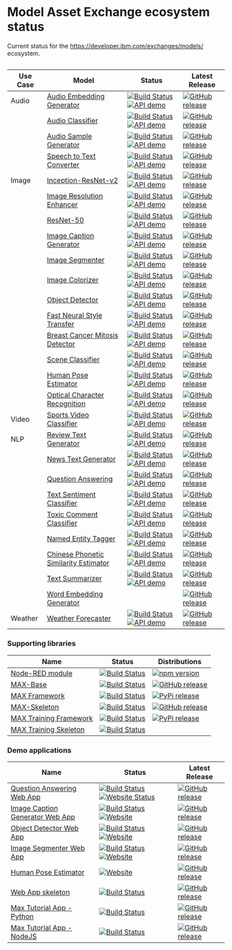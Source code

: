 # Model Asset Exchange ecosystem status

Current status for the https://developer.ibm.com/exchanges/models/ ecosystem.

## 

| Use Case | Model |  Status | Latest Release |
| ---- | ---- | ---- | ---- |
| Audio    | [Audio Embedding Generator](https://github.com/IBM/MAX-Audio-Embedding-Generator) | [![Build Status](https://travis-ci.com/IBM/MAX-Audio-Embedding-Generator.svg?branch=master)](https://travis-ci.com/IBM/MAX-Audio-Embedding-Generator) [![API demo](https://img.shields.io/website/http/MAX-Audio-Embedding-Generator.codait-prod-41208c73af8fca213512856c7a09db52-0000.us-east.containers.appdomain.cloud/swagger.json.svg?label=API%20demo&down_message=down&up_message=up)](http://MAX-Audio-Embedding-Generator.codait-prod-41208c73af8fca213512856c7a09db52-0000.us-east.containers.appdomain.cloud/) | [![GitHub release](https://img.shields.io/github/release/IBM/MAX-Audio-Embedding-Generator.svg)](https://github.com/IBM/MAX-Audio-Embedding-Generator/releases/latest) |
|          | [Audio Classifier](https://github.com/IBM/MAX-Audio-Classifier) | [![Build Status](https://travis-ci.com/IBM/MAX-Audio-Classifier.svg?branch=master)](https://travis-ci.com/IBM/MAX-Audio-Classifier)  [![API demo](https://img.shields.io/website/http/MAX-Audio-Classifier.codait-prod-41208c73af8fca213512856c7a09db52-0000.us-east.containers.appdomain.cloud/swagger.json.svg?label=API%20demo&down_message=down&up_message=up)](http://MAX-Audio-Classifier.codait-prod-41208c73af8fca213512856c7a09db52-0000.us-east.containers.appdomain.cloud/) | [![GitHub release](https://img.shields.io/github/release/IBM/MAX-Audio-Classifier.svg)](https://github.com/IBM/MAX-Audio-Classifier/releases/latest) |
|          | [Audio Sample Generator](https://github.com/IBM/MAX-Audio-Sample-Generator) | [![Build Status](https://travis-ci.com/IBM/MAX-Audio-Sample-Generator.svg?branch=master)](https://travis-ci.com/IBM/MAX-Audio-Sample-Generator) [![API demo](https://img.shields.io/website/http/MAX-Audio-Sample-Generator.codait-prod-41208c73af8fca213512856c7a09db52-0000.us-east.containers.appdomain.cloud/swagger.json.svg?label=API%20demo&down_message=down&up_message=up)](http://MAX-Audio-Sample-Generator.codait-prod-41208c73af8fca213512856c7a09db52-0000.us-east.containers.appdomain.cloud/)  | [![GitHub release](https://img.shields.io/github/release/IBM/MAX-Audio-Sample-Generator.svg)](https://github.com/IBM/MAX-Audio-Sample-Generator/releases/latest) |
|          | [Speech to Text Converter](https://github.com/IBM/MAX-Speech-to-Text-Converter) | [![Build Status](https://travis-ci.com/IBM/MAX-Speech-to-Text-Converter.svg?branch=master)](https://travis-ci.com/IBM/MAX-Speech-to-Text-Converter)  [![API demo](https://img.shields.io/website/http/MAX-Speech-to-Text-Converter.codait-prod-41208c73af8fca213512856c7a09db52-0000.us-east.containers.appdomain.cloud/swagger.json.svg?label=API%20demo&down_message=down&up_message=up)](http://MAX-Speech-to-Text-Converter.codait-prod-41208c73af8fca213512856c7a09db52-0000.us-east.containers.appdomain.cloud/)| [![GitHub release](https://img.shields.io/github/release/IBM/MAX-Speech-to-Text-Converter.svg)](https://github.com/IBM/MAX-Speech-to-Text-Converter/releases/latest) |
| Image    | [Inception-ResNet-v2](https://github.com/IBM/MAX-Inception-ResNet-v2) | [![Build Status](https://travis-ci.com/IBM/MAX-Inception-ResNet-v2.svg?branch=master)](https://travis-ci.com/IBM/MAX-Inception-ResNet-v2)  [![API demo](https://img.shields.io/website/http/MAX-Inception-ResNet-v2.codait-prod-41208c73af8fca213512856c7a09db52-0000.us-east.containers.appdomain.cloud/swagger.json.svg?label=API%20demo&down_message=down&up_message=up)](http://MAX-Inception-ResNet-v2.codait-prod-41208c73af8fca213512856c7a09db52-0000.us-east.containers.appdomain.cloud/)| [![GitHub release](https://img.shields.io/github/release/IBM/MAX-Inception-ResNet-v2.svg)](https://github.com/IBM/MAX-Inception-ResNet-v2/releases/latest) | 
|          | [Image Resolution Enhancer](https://github.com/IBM/MAX-Image-Resolution-Enhancer) | [![Build Status](https://travis-ci.com/IBM/MAX-Image-Resolution-Enhancer.svg?branch=master)](https://travis-ci.com/IBM/MAX-Image-Resolution-Enhancer)  [![API demo](https://img.shields.io/website/http/MAX-Image-Resolution-Enhancer.codait-prod-41208c73af8fca213512856c7a09db52-0000.us-east.containers.appdomain.cloud/swagger.json.svg?label=API%20demo&down_message=down&up_message=up)](http://MAX-Image-Resolution-Enhancer.codait-prod-41208c73af8fca213512856c7a09db52-0000.us-east.containers.appdomain.cloud/)| [![GitHub release](https://img.shields.io/github/release/IBM/MAX-Image-Resolution-Enhancer.svg)](https://github.com/IBM/MAX-Image-Resolution-Enhancer/releases/latest) |
|          | [ResNet-50](https://github.com/IBM/MAX-ResNet-50) | [![Build Status](https://travis-ci.com/IBM/MAX-ResNet-50.svg?branch=master)](https://travis-ci.com/IBM/MAX-ResNet-50) [![API demo](https://img.shields.io/website/http/MAX-ResNet-50.codait-prod-41208c73af8fca213512856c7a09db52-0000.us-east.containers.appdomain.cloud/swagger.json.svg?label=API%20demo&down_message=down&up_message=up)](http://MAX-ResNet-50.codait-prod-41208c73af8fca213512856c7a09db52-0000.us-east.containers.appdomain.cloud/) | [![GitHub release](https://img.shields.io/github/release/IBM/MAX-ResNet-50.svg)](https://github.com/IBM/MAX-ResNet-50/releases/latest) |
|          | [Image Caption Generator](https://github.com/IBM/MAX-Image-Caption-Generator) | [![Build Status](https://travis-ci.com/IBM/MAX-Image-Caption-Generator.svg?branch=master)](https://travis-ci.com/IBM/MAX-Image-Caption-Generator) [![API demo](https://img.shields.io/website/http/MAX-Image-Caption-Generator.codait-prod-41208c73af8fca213512856c7a09db52-0000.us-east.containers.appdomain.cloud/swagger.json.svg?label=API%20demo&down_message=down&up_message=up)](http://MAX-Image-Caption-Generator.codait-prod-41208c73af8fca213512856c7a09db52-0000.us-east.containers.appdomain.cloud/) | [![GitHub release](https://img.shields.io/github/release/IBM/MAX-Image-Caption-Generator.svg)](https://github.com/IBM/MAX-Image-Caption-Generator/releases/latest) |
|          | [Image Segmenter](https://github.com/IBM/MAX-Image-Segmenter) | [![Build Status](https://travis-ci.com/IBM/MAX-Image-Segmenter.svg?branch=master)](https://travis-ci.com/IBM/MAX-Image-Segmenter) [![API demo](https://img.shields.io/website/http/MAX-Image-Segmenter.codait-prod-41208c73af8fca213512856c7a09db52-0000.us-east.containers.appdomain.cloud/swagger.json.svg?label=API%20demo&down_message=down&up_message=up)](http://MAX-Image-Segmenter.codait-prod-41208c73af8fca213512856c7a09db52-0000.us-east.containers.appdomain.cloud/) | [![GitHub release](https://img.shields.io/github/release/IBM/MAX-Image-Segmenter.svg)](https://github.com/IBM/MAX-Image-Segmenter/releases/latest) | 
|          | [Image Colorizer](https://github.com/IBM/MAX-Image-Colorizer) | [![Build Status](https://travis-ci.com/IBM/MAX-Image-Colorizer.svg?branch=master)](https://travis-ci.com/IBM/MAX-Image-Colorizer) [![API demo](https://img.shields.io/website/http/MAX-Image-Colorizer.codait-prod-41208c73af8fca213512856c7a09db52-0000.us-east.containers.appdomain.cloud/swagger.json.svg?label=API%20demo&down_message=down&up_message=up)](http://MAX-Image-Colorizer.codait-prod-41208c73af8fca213512856c7a09db52-0000.us-east.containers.appdomain.cloud/) | [![GitHub release](https://img.shields.io/github/release/IBM/MAX-Image-Colorizer.svg)](https://github.com/IBM/MAX-Image-Colorizer/releases/latest) |
|          | [Object Detector](https://github.com/IBM/MAX-Object-Detector) | [![Build Status](https://travis-ci.com/IBM/MAX-Object-Detector.svg?branch=master)](https://travis-ci.com/IBM/MAX-Object-Detector) [![API demo](https://img.shields.io/website/http/MAX-object-detector.codait-prod-41208c73af8fca213512856c7a09db52-0000.us-east.containers.appdomain.cloud/swagger.json.svg?label=API%20demo&down_message=down&up_message=up)](http://MAX-object-detector.codait-prod-41208c73af8fca213512856c7a09db52-0000.us-east.containers.appdomain.cloud/) | [![GitHub release](https://img.shields.io/github/release/IBM/MAX-Object-Detector.svg)](https://github.com/IBM/MAX-Object-Detector/releases/latest) | 
|          | [Fast Neural Style Transfer](https://github.com/IBM/MAX-Fast-Neural-Style-Transfer) | [![Build Status](https://travis-ci.com/IBM/MAX-Fast-Neural-Style-Transfer.svg?branch=master)](https://travis-ci.com/IBM/MAX-Fast-Neural-Style-Transfer) [![API demo](https://img.shields.io/website/http/MAX-Fast-Neural-Style-Transfer.codait-prod-41208c73af8fca213512856c7a09db52-0000.us-east.containers.appdomain.cloud/swagger.json.svg?label=API%20demo&down_message=down&up_message=up)](http://MAX-Fast-Neural-Style-Transfer.codait-prod-41208c73af8fca213512856c7a09db52-0000.us-east.containers.appdomain.cloud/) | [![GitHub release](https://img.shields.io/github/release/IBM/MAX-Fast-Neural-Style-Transfer.svg)](https://github.com/IBM/MAX-Fast-Neural-Style-Transfer/releases/latest) |
|          | [Breast Cancer Mitosis Detector](https://github.com/IBM/MAX-Breast-Cancer-Mitosis-Detector) | [![Build Status](https://travis-ci.com/IBM/MAX-Breast-Cancer-Mitosis-Detector.svg?branch=master)](https://travis-ci.com/IBM/MAX-Breast-Cancer-Mitosis-Detector) [![API demo](https://img.shields.io/website/http/MAX-Breast-Cancer-Mitosis-Detector.codait-prod-41208c73af8fca213512856c7a09db52-0000.us-east.containers.appdomain.cloud/swagger.json.svg?label=API%20demo&down_message=down&up_message=up)](http://MAX-Breast-Cancer-Mitosis-Detector.codait-prod-41208c73af8fca213512856c7a09db52-0000.us-east.containers.appdomain.cloud/) | [![GitHub release](https://img.shields.io/github/release/IBM/MAX-Breast-Cancer-Mitosis-Detector.svg)](https://github.com/IBM/MAX-Breast-Cancer-Mitosis-Detector/releases/latest) |
|          | [Scene Classifier](https://github.com/IBM/MAX-Scene-Classifier) | [![Build Status](https://travis-ci.com/IBM/MAX-Scene-Classifier.svg?branch=master)](https://travis-ci.com/IBM/MAX-Scene-Classifier) [![API demo](https://img.shields.io/website/http/MAX-Scene-Classifier.codait-prod-41208c73af8fca213512856c7a09db52-0000.us-east.containers.appdomain.cloud/swagger.json.svg?label=API%20demo&down_message=down&up_message=up)](http://MAX-Scene-Classifier.codait-prod-41208c73af8fca213512856c7a09db52-0000.us-east.containers.appdomain.cloud/) | [![GitHub release](https://img.shields.io/github/release/IBM/MAX-Scene-Classifier.svg)](https://github.com/IBM/MAX-Scene-Classifier/releases/latest) | 
|          | [Human Pose Estimator](https://github.com/IBM/MAX-Human-Pose-Estimator) | [![Build Status](https://travis-ci.com/IBM/MAX-Human-Pose-Estimator.svg?branch=master)](https://travis-ci.com/IBM/MAX-Human-Pose-Estimator) [![API demo](https://img.shields.io/website/http/MAX-Human-Pose-Estimator.codait-prod-41208c73af8fca213512856c7a09db52-0000.us-east.containers.appdomain.cloud/swagger.json.svg?label=API%20demo&down_message=down&up_message=up)](http://MAX-Human-Pose-Estimator.codait-prod-41208c73af8fca213512856c7a09db52-0000.us-east.containers.appdomain.cloud/) | [![GitHub release](https://img.shields.io/github/release/IBM/MAX-Human-Pose-Estimator.svg)](https://github.com/IBM/MAX-Human-Pose-Estimator/releases/latest) | 
|          | [Optical Character Recognition](https://github.com/IBM/MAX-OCR) | [![Build Status](https://travis-ci.com/IBM/MAX-OCR.svg?branch=master)](https://travis-ci.com/IBM/MAX-OCR) [![API demo](https://img.shields.io/website/http/MAX-OCR.codait-prod-41208c73af8fca213512856c7a09db52-0000.us-east.containers.appdomain.cloud/swagger.json.svg?label=API%20demo&down_message=down&up_message=up)](http://MAX-OCR.codait-prod-41208c73af8fca213512856c7a09db52-0000.us-east.containers.appdomain.cloud/) | [![GitHub release](https://img.shields.io/github/release/IBM/MAX-OCR.svg)](https://github.com/IBM/MAX-OCR/releases/latest) | |
| Video    | [Sports Video Classifier](https://github.com/IBM/MAX-Sports-Video-Classifier) | [![Build Status](https://travis-ci.com/IBM/MAX-Sports-Video-Classifier.svg?branch=master)](https://travis-ci.com/IBM/MAX-Sports-Video-Classifier) [![API demo](https://img.shields.io/website/http/MAX-Sports-Video-Classifier.codait-prod-41208c73af8fca213512856c7a09db52-0000.us-east.containers.appdomain.cloud/swagger.json.svg?label=API%20demo&down_message=down&up_message=up)](http://MAX-Sports-Video-Classifier.codait-prod-41208c73af8fca213512856c7a09db52-0000.us-east.containers.appdomain.cloud/) | [![GitHub release](https://img.shields.io/github/release/IBM/MAX-Sports-Video-Classifier.svg)](https://github.com/IBM/MAX-Sports-Video-Classifier/releases/latest) |
| NLP      | [Review Text Generator](https://github.com/IBM/MAX-Review-Text-Generator) | [![Build Status](https://travis-ci.com/IBM/MAX-Review-Text-Generator.svg?branch=master)](https://travis-ci.com/IBM/MAX-Review-Text-Generator) [![API demo](https://img.shields.io/website/http/MAX-Review-Text-Generator.codait-prod-41208c73af8fca213512856c7a09db52-0000.us-east.containers.appdomain.cloud/swagger.json.svg?label=API%20demo&down_message=down&up_message=up)](http://MAX-Review-Text-Generator.codait-prod-41208c73af8fca213512856c7a09db52-0000.us-east.containers.appdomain.cloud/) | [![GitHub release](https://img.shields.io/github/release/IBM/MAX-Review-Text-Generator.svg)](https://github.com/IBM/MAX-Review-Text-Generator/releases/latest) |
|          | [News Text Generator](https://github.com/IBM/MAX-News-Text-Generator) | [![Build Status](https://travis-ci.com/IBM/MAX-News-Text-Generator.svg?branch=master)](https://travis-ci.com/IBM/MAX-News-Text-Generator) [![API demo](https://img.shields.io/website/http/MAX-News-Text-Generator.codait-prod-41208c73af8fca213512856c7a09db52-0000.us-east.containers.appdomain.cloud/swagger.json.svg?label=API%20demo&down_message=down&up_message=up)](http://MAX-News-Text-Generator.codait-prod-41208c73af8fca213512856c7a09db52-0000.us-east.containers.appdomain.cloud/) | [![GitHub release](https://img.shields.io/github/release/IBM/MAX-News-Text-Generator.svg)](https://github.com/IBM/MAX-News-Text-Generator/releases/latest) |
|          | [Question Answering](https://github.com/IBM/MAX-Question-Answering) | [![Build Status](https://travis-ci.com/IBM/MAX-Question-Answering.svg?branch=master)](https://travis-ci.com/IBM/MAX-Question-Answering) [![API demo](https://img.shields.io/website/http/max-question-answering.codait-prod-41208c73af8fca213512856c7a09db52-0000.us-east.containers.appdomain.cloud/swagger.json.svg?label=API%20demo&down_message=down&up_message=up)](http://max-question-answering.codait-prod-41208c73af8fca213512856c7a09db52-0000.us-east.containers.appdomain.cloud/) | [![GitHub release](https://img.shields.io/github/release/IBM/MAX-Question-Answering.svg)](https://github.com/IBM/MAX-question-answering/releases/latest) |
|          | [Text Sentiment Classifier](https://github.com/IBM/MAX-Text-Sentiment-Classifier) | [![Build Status](https://travis-ci.com/IBM/MAX-Text-Sentiment-Classifier.svg?branch=master)](https://travis-ci.com/IBM/MAX-Text-Sentiment-Classifier) [![API demo](https://img.shields.io/website/http/MAX-Text-Sentiment-Classifier.codait-prod-41208c73af8fca213512856c7a09db52-0000.us-east.containers.appdomain.cloud/swagger.json.svg?label=API%20demo&down_message=down&up_message=up)](http://MAX-Text-Sentiment-Classifier.codait-prod-41208c73af8fca213512856c7a09db52-0000.us-east.containers.appdomain.cloud/) | [![GitHub release](https://img.shields.io/github/release/IBM/MAX-Text-Sentiment-Classifier.svg)](https://github.com/IBM/MAX-Text-Sentiment-Classifier/releases/latest) |
|          | [Toxic Comment Classifier](https://github.com/IBM/MAX-Toxic-Comment-Classifier) | [![Build Status](https://travis-ci.com/IBM/MAX-Toxic-Comment-Classifier.svg?branch=master)](https://travis-ci.com/IBM/MAX-Toxic-Comment-Classifier) [![API demo](https://img.shields.io/website/http/MAX-Toxic-Comment-Classifier.codait-prod-41208c73af8fca213512856c7a09db52-0000.us-east.containers.appdomain.cloud/swagger.json.svg?label=API%20demo&down_message=down&up_message=up)](http://MAX-Toxic-Comment-Classifier.codait-prod-41208c73af8fca213512856c7a09db52-0000.us-east.containers.appdomain.cloud/) | [![GitHub release](https://img.shields.io/github/release/IBM/MAX-Toxic-Comment-Classifier.svg)](https://github.com/IBM/MAX-Toxic-Comment-Classifier/releases/latest) |
|          | [Named Entity Tagger](https://github.com/IBM/MAX-Named-Entity-Tagger) | [![Build Status](https://travis-ci.com/IBM/MAX-Named-Entity-Tagger.svg?branch=master)](https://travis-ci.com/IBM/MAX-Named-Entity-Tagger) [![API demo](https://img.shields.io/website/http/MAX-Named-Entity-Tagger.codait-prod-41208c73af8fca213512856c7a09db52-0000.us-east.containers.appdomain.cloud/swagger.json.svg?label=API%20demo&down_message=down&up_message=up)](http://MAX-Named-Entity-Tagger.codait-prod-41208c73af8fca213512856c7a09db52-0000.us-east.containers.appdomain.cloud/) | [![GitHub release](https://img.shields.io/github/release/IBM/MAX-Named-Entity-Tagger.svg)](https://github.com/IBM/MAX-Named-Entity-Tagger/releases/latest) |
|          | [Chinese Phonetic Similarity Estimator](https://github.com/IBM/MAX-Chinese-Phonetic-Similarity-Estimator) | [![Build Status](https://travis-ci.com/IBM/MAX-Chinese-Phonetic-Similarity-Estimator.svg?branch=master)](https://travis-ci.com/IBM/MAX-Chinese-Phonetic-Similarity-Estimator) [![API demo](https://img.shields.io/website/http/max-chinese-phonetic-similarity-estimator.codait-prod-41208c73af8fca213512856c7a09db52-0000.us-east.containers.appdomain.cloud/swagger.json.svg?label=API%20demo&down_message=down&up_message=up)](http://max-chinese-phonetic-similarity-estimator.codait-prod-41208c73af8fca213512856c7a09db52-0000.us-east.containers.appdomain.cloud/) | [![GitHub release](https://img.shields.io/github/release/IBM/MAX-Chinese-Phonetic-Similarity-Estimator.svg)](https://github.com/IBM/MAX-Chinese-Phonetic-Similarity-Estimator/releases/latest) |
|          | [Text Summarizer](https://github.com/IBM/MAX-Text-Summarizer) | [![Build Status](https://travis-ci.com/IBM/MAX-Text-Summarizer.svg?branch=master)](https://travis-ci.com/IBM/MAX-Text-Summarizer) [![API demo](https://img.shields.io/website/http/MAX-Text-Summarizer.codait-prod-41208c73af8fca213512856c7a09db52-0000.us-east.containers.appdomain.cloud/swagger.json.svg?label=API%20demo&down_message=down&up_message=up)](http://MAX-Text-Summarizer.codait-prod-41208c73af8fca213512856c7a09db52-0000.us-east.containers.appdomain.cloud/) | [![GitHub release](https://img.shields.io/github/release/IBM/MAX-Text-Summarizer.svg)](https://github.com/IBM/MAX-Text-Summarizer/releases/latest) |
|          | [Word Embedding Generator](https://github.com/IBM/MAX-Word-Embedding-Generator) | | [![GitHub release](https://img.shields.io/github/release/IBM/MAX-Word-Embedding-Generator.svg)](https://github.com/IBM/MAX-Word-Embedding-Generator/releases/latest) |
| Weather  | [Weather Forecaster](https://github.com/IBM/MAX-Weather-Forecaster) | [![Build Status](https://travis-ci.com/IBM/MAX-Weather-Forecaster.svg?branch=master)](https://travis-ci.com/IBM/MAX-Weather-Forecaster) [![API demo](https://img.shields.io/website/http/MAX-Weather-Forecaster.codait-prod-41208c73af8fca213512856c7a09db52-0000.us-east.containers.appdomain.cloud/swagger.json.svg?label=API%20demo&down_message=down&up_message=up)](http://MAX-Weather-Forecaster.codait-prod-41208c73af8fca213512856c7a09db52-0000.us-east.containers.appdomain.cloud/) | [![GitHub release](https://img.shields.io/github/release/IBM/MAX-Weather-Forecaster.svg)](https://github.com/IBM/MAX-Weather-Forecaster/releases/latest) |

### Supporting libraries

| Name | Status  | Distributions |
| ---- | ---- | ---- | 
| [Node-RED module](https://github.com/CODAIT/node-red-contrib-model-asset-exchange/) | [![Build Status](https://travis-ci.org/CODAIT/node-red-contrib-model-asset-exchange.svg?branch=master)](https://travis-ci.org/CODAIT/node-red-contrib-model-asset-exchange) | [![npm version](https://badge.fury.io/js/node-red-contrib-model-asset-exchange.svg)](https://badge.fury.io/js/node-red-contrib-model-asset-exchange) |
| [MAX-Base](https://github.com/IBM/MAX-Base) | [![Build Status](https://travis-ci.com/IBM/MAX-Base.svg?branch=master)](https://travis-ci.com/IBM/MAX-Base) | [![GitHub release](https://img.shields.io/github/release/IBM/MAX-Base.svg)](https://github.com/IBM/MAX-Base/releases/latest) |
| [MAX Framework](https://github.com/IBM/MAX-Framework) | [![Build Status](https://travis-ci.com/IBM/MAX-Framework.svg?branch=master)](https://travis-ci.com/IBM/MAX-Framework) | [![PyPi release](https://img.shields.io/pypi/v/maxfw.svg)](https://pypi.org/project/maxfw/) |
| [MAX-Skeleton](https://github.com/IBM/MAX-Skeleton)  | [![Build Status](https://travis-ci.com/IBM/MAX-Skeleton.svg?branch=master)](https://travis-ci.com/IBM/MAX-Skeleton) | [![GitHub release](https://img.shields.io/github/release/IBM/MAX-Skeleton.svg)](https://github.com/IBM/MAX-Skeleton/releases/latest) |
| [MAX Training Framework](https://github.com/IBM/MAX-Training-Framework) | [![Build Status](https://travis-ci.com/IBM/MAX-Training-Framework.svg?branch=master)](https://travis-ci.com/IBM/MAX-Training-Framework) | [![PyPi release](https://img.shields.io/pypi/v/max-training-framework.svg)](https://pypi.org/project/max-training-framework/) |
| [MAX Training Skeleton](https://github.com/IBM/MAX-Training-Skeleton) | [![Build Status](https://travis-ci.com/IBM/MAX-Training-Skeleton.svg?branch=master)](https://travis-ci.com/IBM/MAX-Training-Skeleton) |  |

### Demo applications

| Name | Status | Latest Release |
| ---- | ---- | ---- | 
| [Question Answering Web App](https://github.com/IBM/MAX-Question-Answering-Web-App) | [![Build Status](https://travis-ci.com/IBM/MAX-Question-Answering-Web-App.svg?branch=master)](https://travis-ci.com/github/IBM/MAX-Question-Answering-Web-App) [![Website Status](https://img.shields.io/website/http/max-question-answering-web-app.codait-prod-41208c73af8fca213512856c7a09db52-0000.us-east.containers.appdomain.cloud.svg)](http://max-question-answering-web-app.codait-prod-41208c73af8fca213512856c7a09db52-0000.us-east.containers.appdomain.cloud/) | [![GitHub release](https://img.shields.io/github/v/release/IBM/MAX-Question-Answering-Web-App.svg)](https://github.com/IBM/MAX-Question-Answering-Web-App/releases/latest) | 
| [Image Caption Generator Web App](https://github.com/IBM/MAX-Image-Caption-Generator-Web-App) | [![Build Status](https://travis-ci.org/IBM/MAX-Image-Caption-Generator-Web-App.svg?branch=master)](https://travis-ci.org/IBM/MAX-Image-Caption-Generator-Web-App) [![Website](https://img.shields.io/website/http/max-image-caption-generator-web-app.codait-prod-41208c73af8fca213512856c7a09db52-0000.us-east.containers.appdomain.cloud.svg)](http://max-image-caption-generator-web-app.codait-prod-41208c73af8fca213512856c7a09db52-0000.us-east.containers.appdomain.cloud) | [![GitHub release](https://img.shields.io/github/release/IBM/MAX-Image-Caption-Generator-Web-App.svg)](https://github.com/IBM/MAX-Image-Caption-Generator-Web-App/releases/latest) | 
| [Object Detector Web App](https://github.com/IBM/MAX-Object-Detector-Web-App) | [![Build Status](https://travis-ci.org/IBM/MAX-Object-Detector-Web-App.svg?branch=master)](https://travis-ci.org/IBM/MAX-Object-Detector-Web-App) [![Website](https://img.shields.io/website/http/MAX-object-detector.codait-prod-41208c73af8fca213512856c7a09db52-0000.us-east.containers.appdomain.cloud/app.svg)](http://MAX-object-detector.codait-prod-41208c73af8fca213512856c7a09db52-0000.us-east.containers.appdomain.cloud/app/) | [![GitHub release](https://img.shields.io/github/release/IBM/MAX-Object-Detector-Web-App.svg)](https://github.com/IBM/MAX-Object-Detector-Web-App/releases/latest) | 
| [Image Segmenter Web App](https://github.com/IBM/MAX-Image-Segmenter-Web-App) | [![Build Status](https://travis-ci.org/IBM/MAX-Image-Segmenter-Web-App.svg?branch=master)](https://travis-ci.org/IBM/MAX-Image-Segmenter-Web-App) [![Website](https://img.shields.io/website/http/codait.github.io/max-photo-booth.svg)](https://codait.github.io/max-photo-booth/) | [![GitHub release](https://img.shields.io/github/release/IBM/MAX-Image-Segmenter-Web-App.svg)](https://github.com/IBM/MAX-Image-Segmenter-Web-App/releases/latest) | 
| [Human Pose Estimator](https://github.com/IBM/max-human-pose-estimator-tfjs) | [![Website](https://img.shields.io/website/https/ibm.github.io/max-human-pose-estimator-tfjs.svg)](https://ibm.github.io/max-human-pose-estimator-tfjs/) | [![GitHub release](https://img.shields.io/github/release/IBM/max-human-pose-estimator-tfjs.svg)](https://github.com/IBM/max-human-pose-estimator-tfjs/releases/latest) | 
| [Web App skeleton](https://github.com/CODAIT/MAX-Web-App-skeleton) | [![Build Status](https://travis-ci.org/CODAIT/MAX-Web-App-skeleton.svg?branch=master)](https://travis-ci.org/CODAIT/MAX-Web-App-skeleton) | [![GitHub release](https://img.shields.io/github/release/CODAIT/MAX-Web-App-skeleton.svg)](https://github.com/CODAIT/MAX-Web-App-skeleton/releases/latest) | 
| [Max Tutorial App - Python](https://github.com/IBM/max-tutorial-app-python) | [![Build Status](https://travis-ci.org/IBM/max-tutorial-app-python.svg?branch=master)](https://travis-ci.org/IBM/max-tutorial-app-python) | [![GitHub release](https://img.shields.io/github/release/IBM/max-tutorial-app-python.svg)](https://github.com/IBM/max-tutorial-app-python/releases/latest) | 
| [Max Tutorial App - NodeJS](https://github.com/IBM/max-tutorial-app-nodejs) | [![Build Status](https://travis-ci.org/IBM/max-tutorial-app-nodejs.svg?branch=master)](https://travis-ci.org/IBM/max-tutorial-app-nodejs) | [![GitHub release](https://img.shields.io/github/release/IBM/max-tutorial-app-nodejs.svg)](https://github.com/IBM/max-tutorial-app-nodejs/releases/latest) | 

